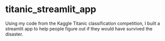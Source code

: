 # titanic_streamlit_app
Using my code from the Kaggle Titanic classification competition, I built a streamlit app to help people figure out if they would have survived the disaster.
